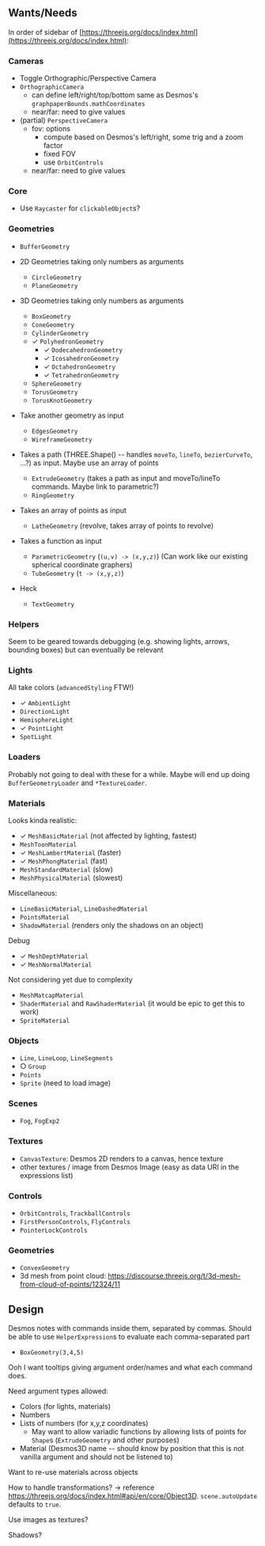 ## Wants/Needs

In order of sidebar of [https://threejs.org/docs/index.html](https://threejs.org/docs/index.html):

### Cameras
- Toggle Orthographic/Perspective Camera
- `OrthographicCamera`
  - can define left/right/top/bottom same as Desmos's `graphpaperBounds.mathCoordinates`
  - near/far: need to give values
- (partial) `PerspectiveCamera`
  - fov: options
    - compute based on Desmos's left/right, some trig and a zoom factor
    - fixed FOV
    - use `OrbitControls`
  - near/far: need to give values

### Core
- Use `Raycaster` for `clickableObject`s?

### Geometries

- `BufferGeometry`

- 2D Geometries taking only numbers as arguments
  - `CircleGeometry`
  - `PlaneGeometry`
- 3D Geometries taking only numbers as arguments
  - `BoxGeometry`
  - `ConeGeometry`
  - `CylinderGeometry`
  - ✓ `PolyhedronGeometry`
    - ✓ `DodecahedronGeometry`
    - ✓ `IcosahedronGeometry`
    - ✓ `OctahedronGeometry`
    - ✓ `TetrahedronGeometry`
  - `SphereGeometry`
  - `TorusGeometry`
  - `TorusKnotGeometry`
- Take another geometry as input
  - `EdgesGeometry`
  - `WireframeGeometry`
- Takes a path (THREE.Shape() -- handles `moveTo`, `lineTo`, `bezierCurveTo`, ...?) as input. Maybe use an array of points
  - `ExtrudeGeometry` (takes a path as input and moveTo/lineTo commands. Maybe link to parametric?)
  - `RingGeometry`
- Takes an array of points as input
  - `LatheGeometry` (revolve, takes array of points to revolve)
- Takes a function as input
  - `ParametricGeometry` (`(u,v) -> (x,y,z)`) (Can work like our existing spherical coordinate graphers)
  - `TubeGeometry` (`t -> (x,y,z)`)
- Heck
  - `TextGeometry`

### Helpers
Seem to be geared towards debugging (e.g. showing lights, arrows, bounding boxes) but can eventually be relevant

### Lights

All take colors (`advancedStyling` FTW!)

- ✓ `AmbientLight`
- `DirectionLight`
- `HemisphereLight`
- ✓ `PointLight`
- `SpotLight`

### Loaders
Probably not going to deal with these for a while. Maybe will end up doing `BufferGeometryLoader` and `*TextureLoader`.

### Materials

Looks kinda realistic:
- ✓ `MeshBasicMaterial` (not affected by lighting, fastest)
- `MeshToonMaterial`
- ✓ `MeshLambertMaterial` (faster)
- ✓ `MeshPhongMaterial` (fast)
- `MeshStandardMaterial` (slow)
- `MeshPhysicalMaterial` (slowest)

Miscellaneous:
- `LineBasicMaterial`, `LineDashedMaterial`
- `PointsMaterial`
- `ShadowMaterial` (renders only the shadows on an object)

Debug
- ✓ `MeshDepthMaterial`
- ✓ `MeshNormalMaterial`

Not considering yet due to complexity
- `MeshMatcapMaterial`
- `ShaderMaterial` and `RawShaderMaterial` (it would be epic to get this to work)
- `SpriteMaterial`

### Objects

- `Line`, `LineLoop`, `LineSegments`
- ○ `Group`
- `Points`
- `Sprite` (need to load image)

### Scenes

- `Fog`, `FogExp2`

### Textures

- `CanvasTexture`: Desmos 2D renders to a canvas, hence texture
- other textures / image from Desmos Image (easy as data URI in the expressions list)

### Controls

- `OrbitControls`, `TrackballControls`
- `FirstPersonControls`, `FlyControls`
- `PointerLockControls`

### Geometries

- `ConvexGeometry`
- 3d mesh from point cloud: https://discourse.threejs.org/t/3d-mesh-from-cloud-of-points/12324/11


## Design

Desmos notes with commands inside them, separated by commas. Should be able to use `HelperExpression`s to evaluate each comma-separated part

- `BoxGeometry(3,4,5)`

Ooh I want tooltips giving argument order/names and what each command does.

Need argument types allowed:
- Colors (for lights, materials)
- Numbers
- Lists of numbers (for x,y,z coordinates)
  - May want to allow variadic functions by allowing lists of points for `Shape`s (`ExtrudeGeometry` and other purposes)
- Material (Desmos3D name -- should know by position that this is not vanilla argument and should not be listened to)

Want to re-use materials across objects

How to handle transformations? → reference https://threejs.org/docs/index.html#api/en/core/Object3D. `scene.autoUpdate` defaults to `true`.

Use images as textures?

Shadows?
